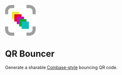 <img src="/assets/qr-bouncer.png" width=100 />

# QR Bouncer

Generate a sharable [Coinbase-style](https://www.youtube.com/watch?v=eIUD_NE1BDo) bouncing QR code.

